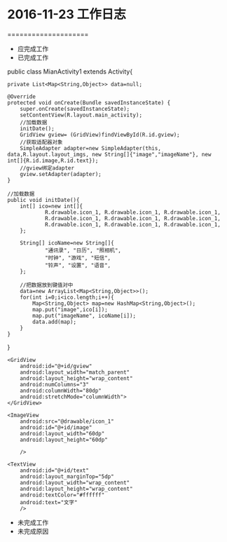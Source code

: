 # 2016-11-23 工作日志
====================
* 应完成工作
* 已完成工作

public class MianActivity1 extends Activity{

    private List<Map<String,Object>> data=null;

    @Override
    protected void onCreate(Bundle savedInstanceState) {
        super.onCreate(savedInstanceState);
        setContentView(R.layout.main_activity);
        //加载数据
        initDate();
        GridView gview= (GridView)findViewById(R.id.gview);
        //获取适配器对象
        SimpleAdapter adapter=new SimpleAdapter(this, data,R.layout.layout_imgs, new String[]{"image","imageName"}, new int[]{R.id.image,R.id.text});
        //gview绑定adapter
        gview.setAdapter(adapter);
    }

    //加载数据
    public void initDate(){
        int[] ico=new int[]{
                R.drawable.icon_1, R.drawable.icon_1, R.drawable.icon_1,
                R.drawable.icon_1, R.drawable.icon_1, R.drawable.icon_1,
                R.drawable.icon_1, R.drawable.icon_1, R.drawable.icon_1,
        };

        String[] icoName=new String[]{
                "通讯录", "日历", "照相机",
                "时钟", "游戏", "短信",
                "铃声", "设置", "语音",
        };

        //把数据放到键值对中
        data=new ArrayList<Map<String,Object>>();
        for(int i=0;i<ico.length;i++){
            Map<String,Object> map=new HashMap<String,Object>();
            map.put("image",ico[i]);
            map.put("imageName", icoName[i]);
            data.add(map);
        }
    }
}

<LinearLayout xmlns:android="http://schemas.android.com/apk/res/android"
    android:orientation="vertical" android:layout_width="match_parent"
    android:layout_height="match_parent"
    android:background="#000">

    <GridView
        android:id="@+id/gview"
        android:layout_width="match_parent"
        android:layout_height="wrap_content"
        android:numColumns="3"
        android:columnWidth="80dp"
        android:stretchMode="columnWidth">
    </GridView>
</LinearLayout>

<LinearLayout xmlns:android="http://schemas.android.com/apk/res/android"
    android:orientation="vertical" android:layout_width="match_parent"
    android:layout_height="match_parent"
    android:gravity="center"
    android:padding="10dp">

    <ImageView
        android:src="@drawable/icon_1"
        android:id="@+id/image"
        android:layout_width="60dp"
        android:layout_height="60dp"

        />

    <TextView
        android:id="@+id/text"
        android:layout_marginTop="5dp"
        android:layout_width="wrap_content"
        android:layout_height="wrap_content"
        android:textColor="#ffffff"
        android:text="文字"
        />
</LinearLayout>

* 未完成工作
* 未完成原因
